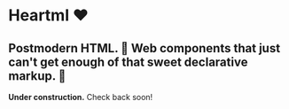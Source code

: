# Heartml ❤️

## Postmodern HTML. 🍭 Web components that just can't get enough of that sweet declarative markup. 🥰

**Under construction.** Check back soon!
